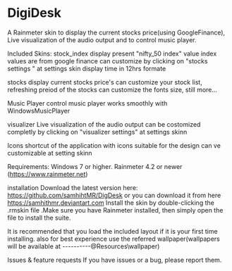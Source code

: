 # DigiDesk
A Rainmeter skin to display the current stocks price(using GoogleFinance), Live visualization of the audio output and to control music player.

Included Skins:
stock_index
 display present "nifty_50 index" value
 index values are from google finance
 can customize by clicking on "stocks settings " at settings skin
 display time in 12hrs formate

stocks
 display current stocks price's
 can customize your stock list, refreshing preiod of the stocks
 can customize the fonts size, still more...
 
Music Player
 control music player
 works smoothly with WindowsMusicPlayer
 
visualizer
 Live visualization of the audio output
 can be costomized completly by clicking on "visualizer settings" at settings skinn

Icons
 shortcut of the application with icons suitable for the design
 can ve customizable at setting skinn

Requirements:
Windows 7 or higher.
Rainmeter 4.2 or newer (https://www.rainmeter.net)

installation
Download the latest version here: https://github.com/samhihtMR/DigDesk or you can download it from here https://samhithmr.deviantart.com
Install the skin by double-clicking the .rmskin file .Make sure you have Rainmeter installed, then simply open the file to install the suite.

 It is recommended that you load the included layout if it is your first time installing.
 also for best experience use the referred wallpaper(wallpapers will be available at ----------\@Resources\wallpaper)

Issues & feature requests
If you have issues or a bug, please report them.
